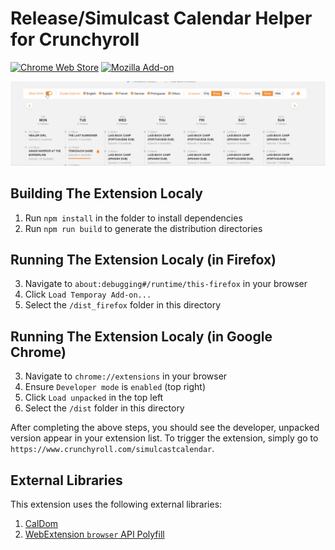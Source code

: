 # Release/Simulcast Calendar Helper for Crunchyroll

[![Chrome Web Store](https://img.shields.io/chrome-web-store/v/epkclcbkefpikbpopcpjjlbajhnglged?color=orange&label=Chrome%20Extension&logo=Google%20Chrome&logoColor=orange&style=flat-square)](https://chrome.google.com/webstore/detail/epkclcbkefpikbpopcpjjlbajhnglged)
[![Mozilla Add-on](https://img.shields.io/amo/v/8f010de3-24bd-4bdf-9317-f6498684d29d?color=orange&label=Firefox%20Addon&logo=Firefox&logoColor=orange&style=flat-square)](https://addons.mozilla.org/en-US/firefox/addon/release-calendar-filter-for-cr/)

![GIF of using the extension](/promo/GIFs/Overview.gif?raw=true "Optional Title")

## Building The Extension Localy

1. Run `npm install` in the folder to install dependencies
2. Run `npm run build` to generate the distribution directories

## Running The Extension Localy (in Firefox)

3. Navigate to `about:debugging#/runtime/this-firefox` in your browser
4. Click `Load Temporay Add-on...`
5. Select the `/dist_firefox` folder in this directory

## Running The Extension Localy (in Google Chrome)

3. Navigate to `chrome://extensions` in your browser
4. Ensure `Developer mode` is `enabled` (top right)
5. Click `Load unpacked` in the top left
6. Select the `/dist` folder in this directory

After completing the above steps, you should see the developer, unpacked version appear in your extension list. To trigger the extension, simply go to `https://www.crunchyroll.com/simulcastcalendar`.

## External Libraries

This extension uses the following external libraries:

1. [CalDom](https://github.com/dumijay/CalDOM/)
2. [WebExtension `browser` API Polyfill](https://github.com/mozilla/webextension-polyfill/)
